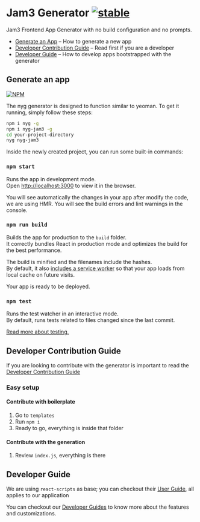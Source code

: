 # Jam3 Generator [![stable](http://hughsk.github.io/stability-badges/dist/stable.svg)](http://github.com/hughsk/stability-badges)

Jam3 Frontend App Generator with no build configuration and no prompts.

* [Generate an App](#generate-an-app) – How to generate a new app
* [Developer Contribution Guide](https://github.com/Jam3/generator-jam3-v2/blob/master/CONTRIBUTING.md) – Read first if you are a developer
* [Developer Guide](#developer-guide) – How to develop apps bootstrapped with the generator

## Generate an app

[![NPM](https://nodei.co/npm/nyg-jam3.png)](https://www.npmjs.com/package/nyg-jam3)

The nyg generator is designed to function similar to yeoman. To get it running, simply follow these steps:

```bash
npm i nyg -g
npm i nyg-jam3 -g
cd your-project-directory
nyg nyg-jam3
```

Inside the newly created project, you can run some built-in commands:

### `npm start`

Runs the app in development mode.<br>
Open [http://localhost:3000](http://localhost:3000) to view it in the browser.

You will see automatically the changes in your app after modify the code, we are using HMR.
You will see the build errors and lint warnings in the console.

### `npm run build`

Builds the app for production to the `build` folder.<br>
It correctly bundles React in production mode and optimizes the build for the best performance.

The build is minified and the filenames include the hashes.<br>
By default, it also [includes a service worker](https://github.com/facebook/create-react-app/blob/master/packages/react-scripts/template/README.md#making-a-progressive-web-app) so that your app loads from local cache on future visits.

Your app is ready to be deployed.

### `npm test`

Runs the test watcher in an interactive mode.<br>
By default, runs tests related to files changed since the last commit.

[Read more about testing.](https://github.com/facebook/create-react-app/blob/master/packages/react-scripts/template/README.md#running-tests)

## Developer Contribution Guide

If you are looking to contribute with the generator is important to read the [Developer Contribution Guide](https://github.com/Jam3/generator-jam3-v2/blob/master/CONTRIBUTING.md)

### Easy setup

#### Contribute with boilerplate

1.  Go to `templates`
2.  Run `npm i`
3.  Ready to go, everything is inside that folder

#### Contribute with the generation

1.  Review `index.js`, everything is there

## Developer Guide

We are using `react-scripts` as base; you can checkout their [User Guide](https://github.com/facebook/create-react-app/blob/master/packages/react-scripts/template/README.md), all applies to our application

You can checkout our [Developer Guides](https://github.com/Jam3/generator-jam3-v2/blob/master/templates/docs/DEVELOPER_GUIDE.md) to know more about the features and customizations.
